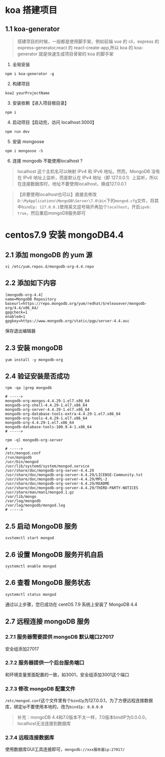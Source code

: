 # koa 搭建项目

## 1.1 koa-generator

> 搭建项目的时候，一般都是使用脚手架，例如前端 vue 的 cli，express 的 express-generator,react 的 react-create-app,所以 koa 的 koa-generator 就是快速生成项目骨架的 koa 的脚手架

1. 全局安装

```shell
npm i koa-generator -g
```

2. 构建项目

```shell
koa2 yourProjectName
```

3. 安装依赖【进入项目根目录】

```shell
npm i
```

4. 启动项目【启动完，访问 localhost:3000】

```shell
npm run dev
```

5. 安装 mongoose

```shell
npm i mongoose -S
```

6. 连接 mongodb 不能使用localhost ?

> localhost 这个主机名可以映射 IPv4 和 IPv6 地址。然而，MongoDB 没有在 IPv6 地址上监听，而是默认在 IPv4 地址（即 127.0.0.1）上监听，所以在连接数据库时，地址不要使用localhost，换成127.0.0.1

> 【非要使用localhost也可以】直接去修改`D:\MyApplications\MongoDB\Server\7.0\bin`下的`mongod.cfg`文件，将其中`bindIp: 127.0.0.1`使用英文逗号隔开再加个`localhost`，开启`ipv6: true`，然后重启mongoDB服务即可

# centos7.9 安装 mongoDB4.4

## 2.1 添加 mongoDB 的 yum 源

```shell
vi /etc/yum.repos.d/mongodb-org-4.4.repo
```

## 2.2 添加如下内容

```shell
[mongodb-org-4.4]
name=MongoDB Repository
baseurl=https://repo.mongodb.org/yum/redhat/$releasever/mongodb-org/4.4/x86_64/
gpgcheck=1
enabled=1
gpgkey=https://www.mongodb.org/static/pgp/server-4.4.asc
```

保存退出编辑器

## 2.3 安装 mongoDB

```shell
yum install -y mongodb-org
```

## 2.4 验证安装是否成功

```shell
rpm -qa |grep mongodb

# ----->
mongodb-org-mongos-4.4.29-1.el7.x86_64
mongodb-org-shell-4.4.29-1.el7.x86_64
mongodb-org-server-4.4.29-1.el7.x86_64
mongodb-org-database-tools-extra-4.4.29-1.el7.x86_64
mongodb-org-tools-4.4.29-1.el7.x86_64
mongodb-org-4.4.29-1.el7.x86_64
mongodb-database-tools-100.9.4-1.x86_64
# ----->

rpm -ql mongodb-org-server

# ----->
/etc/mongod.conf
/run/mongodb
/usr/bin/mongod
/usr/lib/systemd/system/mongod.service
/usr/share/doc/mongodb-org-server-4.4.29
/usr/share/doc/mongodb-org-server-4.4.29/LICENSE-Community.txt
/usr/share/doc/mongodb-org-server-4.4.29/MPL-2
/usr/share/doc/mongodb-org-server-4.4.29/README
/usr/share/doc/mongodb-org-server-4.4.29/THIRD-PARTY-NOTICES
/usr/share/man/man1/mongod.1.gz
/var/lib/mongo
/var/log/mongodb
/var/log/mongodb/mongod.log
# ----->
```

## 2.5 启动 MongoDB 服务

```shell
svstemctl start mongod
```

## 2.6 设置 MongoDB 服务开机自启

```shell
systemctl enable mongod
```

## 2.6 查看 MongoDB 服务状态

```shell
systemctl status mongod
```

通过以上步骤，您已成功在 centOS 7.9 系统上安装了 MongoDB 4.4

## 2.7 远程连接 mongoDB 服务

### 2.7.1 服务器需要提供 mongoDB 默认端口27017

安全组添加27017

### 2.7.2 服务器提供一个后台服务端口

和环境变量里面配置的一致，如3001，安全组添加3001这个端口

### 2.7.3 修改 mongoDB 配置文件

`/etc/mongod.conf`这个文件里有个`bindIp`为127.0.0.1，为了方便远程连接数据库，绑定ip不要使用本地的，改为`bindIp: 0.0.0.0`

> 补充：mongoDB 4.4和7.0版本不太一样，7.0版本bindIP为0.0.0.0，localhost无法连接到数据库

### 2.7.4 远程连接数据库

使用数据库GUI工具连接即可，`mongodb://xxx服务器ip:27017/`
